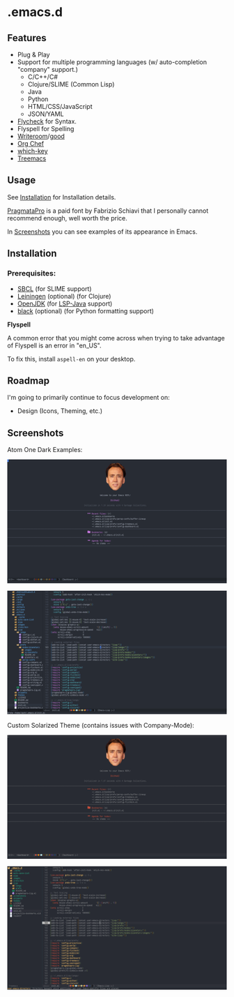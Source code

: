 # .emacs.d

## Features

- Plug & Play
- Support for multiple programming languages (w/ auto-completion "company" support.)
   - C/C++/C#
   - Clojure/SLIME (Common Lisp)
   - Java
   - Python
   - HTML/CSS/JavaScript
   - JSON/YAML
- [Flycheck](https://www.flycheck.org/) for Syntax.
- Flyspell for Spelling
- [Writeroom](https://github.com/joostkremers/writeroom-mode)/[good](https://github.com/bnbeckwith/writegood-mode)
- [Org Chef](https://github.com/Chobbes/org-chef/)
- [which-key](https://github.com/justbur/emacs-which-key)
- [Treemacs](https://github.com/Alexander-Miller/treemacs)

## Usage

See [Installation](#installation) for Installation details.

[PragmataPro](https://fsd.it/shop/fonts/pragmatapro/) is a paid font by Fabrizio Schiavi that I personally cannot recommend enough, well worth the price.

In [Screenshots](#screenshots) you can see examples of its appearance in Emacs.

## Installation

### Prerequisites:
- [SBCL](http://sbcl.sourceforge.net/platform-table.html) (for SLIME support)
- [Leiningen](https://leiningen.org/) (optional) (for Clojure)
- [OpenJDK](https://adoptopenjdk.net/) (for [LSP-Java](https://github.com/emacs-lsp/lsp-java) support)
- [black](https://github.com/wbolster/emacs-python-black/tree/a11ca73f6dfcdc125d27ff184496d66bdbd71326) (optional) (for Python formatting support)

**Flyspell**

A common error that you might come across when trying to take advantage of Flyspell is an error in "en_US".

To fix this, install `aspell-en` on your desktop.

## Roadmap

I'm going to primarily continue to focus development on:

- Design (Icons, Theming, etc.)

## Screenshots

Atom One Dark Examples:

[![Dashboard Buffer](./screenshots/atom-one-dark-dashboard.png)](https://github.com/slightlycommonzach/.emacs.d/blob/master/screenshots/atom-one-dark-dashboard.png)

[![In Action](./screenshots/atom-one-dark-init.png)](https://github.com/slightlycommonzach/.emacs.d/blob/master/screenshots/atom-one-dark-init.png)

Custom Solarized Theme (contains issues with Company-Mode):

[![Dashboard Buffer](./screenshots/solarized-idea-theme-dashboard.png)](https://github.com/slightlycommonzach/.emacs.d/blob/master/screenshots/solarized-idea-theme-dashboard.png)

[![In Action](./screenshots/solarized-idea-theme-init.png)](https://github.com/slightlycommonzach/.emacs.d/blob/master/screenshots/solarized-idea-theme-init.png)
